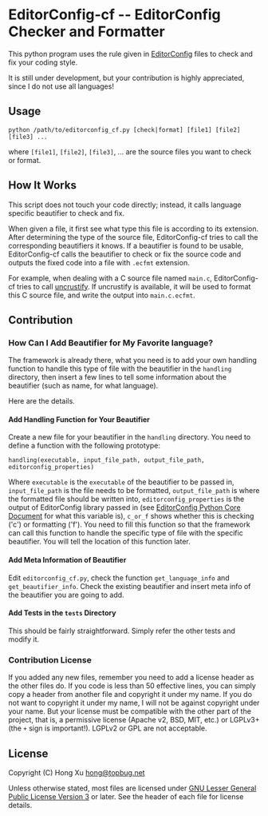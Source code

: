 # EditorConfig-cf -- EditorConfig Checker and Formatter

This python program uses the rule given in [EditorConfig][] files to check and fix your coding style.

It is still under development, but your contribution is highly appreciated, since I do not use all languages!

## Usage

    python /path/to/editorconfig_cf.py [check|format] [file1] [file2] [file3] ...

where `[file1]`, `[file2]`, `[file3]`, ... are the source files you want to check or format.

## How It Works

This script does not touch your code directly; instead, it calls language specific beautifier to check and fix.

When given a file, it first see what type this file is according to its extension. After determining the type of the
source file, EditorConfig-cf tries to call the corresponding beautifiers it knows. If a beautifier is found to be
usable, EditorConfig-cf calls the beautifier to check or fix the source code and outputs the fixed code into a file with
`.ecfmt` extension.

For example, when dealing with a C source file named `main.c`, EditorConfig-cf tries to call [uncrustify][]. If
uncrustify is available, it will be used to format this C source file, and write the output into `main.c.ecfmt`.

## Contribution

### How Can I Add Beautifier for My Favorite language?

The framework is already there, what you need is to add your own handling function to handle this type of file with the
beautifier in the `handling` directory, then insert a few lines to tell some information about the beautifier (such as name,
for what language).

Here are the details.

#### Add Handling Function for Your Beautifier

Create a new file for your beautifier in the `handling` directory. You need to define a function with the following prototype:

    handling(executable, input_file_path, output_file_path, editorconfig_properties)

Where `executable` is the `executable` of the beautifier to be passed in, `input_file_path` is the file needs to be
formatted, `output_file_path` is where the formatted file should be written into, `editorconfig_properties` is the
output of EditorConfig library passed in (see [EditorConfig Python Core Document][] for what this variable is), `c_or_f`
shows whether this is checking ('c') or formatting ('f'). You need to fill this function so that the framework can call
this function to handle the specific type of file with the specific beautifier. You will tell the location of this
function later.

#### Add Meta Information of Beautifier

Edit `editorconfig_cf.py`, check the function `get_language_info` and `get_beautifier_info`. Check the existing
beautifier and insert meta info of the beautifier you are going to add.

#### Add Tests in the `tests` Directory

This should be fairly straightforward. Simply refer the other tests and modify it.

### Contribution License

If you added any new files, remember you need to add a license header as the other files do. If you code is less than 50
effective lines, you can simply copy a header from another file and copyright it under my name. If you do not want to
copyright it under my name, I will not be against copyright under your name. But your license must be compatible with
the other part of the project, that is, a permissive license (Apache v2, BSD, MIT, etc.) or LGPLv3+ (the `+` sign is
important!). LGPLv2 or GPL are not acceptable.

## License

Copyright (C) Hong Xu <hong@topbug.net>

Unless otherwise stated, most files are licensed under [GNU Lesser General Public License Version 3][] or later. See the
header of each file for license details.

[uncrustify]: http://uncrustify.sourceforge.net
[EditorConfig]: http://editorconfig
[EditorConfig Python Core Document]: http://pydocs.editorconfig.org/en/latest/usage.html
[GNU Lesser General Public License Version 3]: https://www.gnu.org/licenses/lgpl.html
